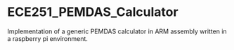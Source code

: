 # ECE251_PEMDAS_Calculator
Implementation of a generic PEMDAS calculator in ARM assembly written in a raspberry pi environment.

